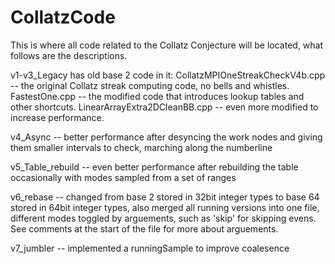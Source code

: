# CollatzCode
This is where all code related to the Collatz Conjecture will be located, what follows are the descriptions.

v1-v3_Legacy has old base 2 code in it: CollatzMPIOneStreakCheckV4b.cpp -- the original Collatz streak computing code, no bells and whistles. FastestOne.cpp -- the modified code that introduces lookup tables and other shortcuts. LinearArrayExtra2DCleanBB.cpp -- even more modified to increase performance.

v4_Async -- better performance after desyncing the work nodes and giving them smaller intervals to check, marching along the numberline

v5_Table_rebuild -- even better performance after rebuilding the table occasionally with modes sampled from a set of ranges

v6_rebase -- changed from base 2 stored in 32bit integer types to base 64 stored in 64bit integer types, also merged all running versions into one file, different modes toggled by arguements, such as 'skip' for skipping evens. See comments at the start of the file for more about arguements.

v7_jumbler -- implemented a runningSample to improve coalesence
